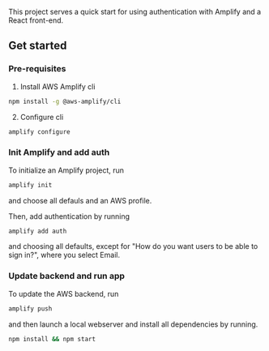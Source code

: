 This project serves a quick start for using authentication with Amplify and a React front-end.

## Get started

### Pre-requisites

1. Install AWS Amplify cli

```bash
npm install -g @aws-amplify/cli
```

2. Configure cli

```bash
amplify configure
```

### Init Amplify and add auth

To initialize an Amplify project, run

```bash
amplify init
```

and choose all defauls and an AWS profile.

Then, add authentication by running

```bash
amplify add auth
```

and choosing all defaults, except for "How do you want users to be able to sign in?", where you select Email.

### Update backend and run app

To update the AWS backend, run

```bash
amplify push
```

and then launch a local webserver and install all dependencies by running.

```bash
npm install && npm start
```
